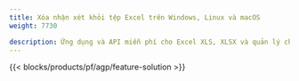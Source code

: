 ```yaml
---
title: Xóa nhận xét khỏi tệp Excel trên Windows, Linux và macOS 
weight: 7730

description: Ứng dụng và API miễn phí cho Excel XLS, XLSX và quản lý chú thích & nhận xét ODS
---
```

{{< blocks/products/pf/agp/feature-solution >}} 

